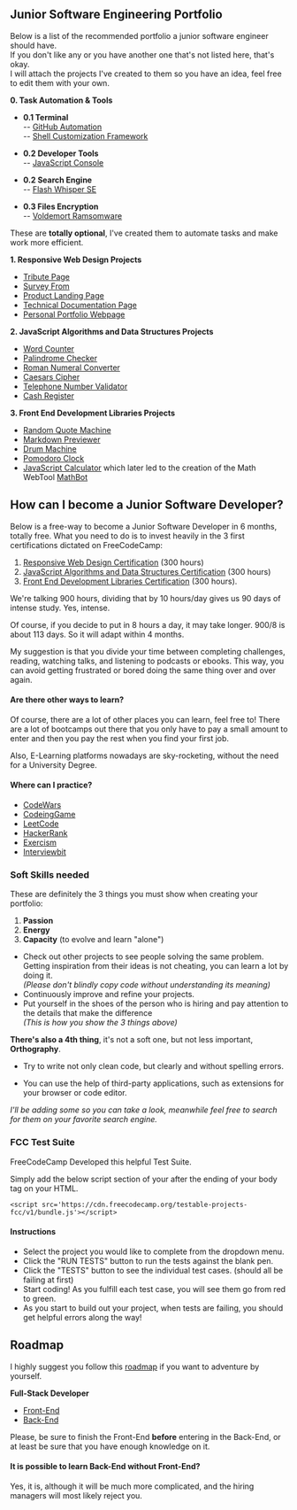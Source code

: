 

## Junior Software Engineering Portfolio

Below is a list of the recommended portfolio a junior software engineer should have.<br>
If you don't like any or you have another one that's not listed here, that's okay.<br>
I will attach the projects I've created to them so you have an idea, feel free to edit them with your own.

**0.  Task Automation & Tools**

- **0.1  Terminal**<br>
-- [GitHub Automation](https://github.com/yonasuriv/GitHubAvtomata)<br>
-- [Shell Customization Framework](https://github.com/yonasuriv/SigmaPowerShell)

- **0.2  Developer Tools**<br>
-- [JavaScript Console](https://github.com/yonasuriv/JavaScriptConsole)

- **0.2  Search Engine**<br>
-- [Flash Whisper SE](https://github.com/yonasuriv/FlashWhisperSearchEngine)

- **0.3  Files Encryption**<br>
-- [Voldemort Ramsomware](https://github.com/yonasuriv/Voldemort)

These are **totally optional**, I've created them to automate tasks and make work more efficient.

**1.  Responsive Web Design Projects**

-   [Tribute Page](https://github.com/yonasuriv/portfolio/tree/main/Responsive%20Web%20Design/Tribute%20Page)
-   [Survey From](https://github.com/yonasuriv/portfolio/tree/main/Responsive%20Web%20Design/Survey%20Form)
-   [Product Landing Page](https://github.com/yonasuriv/portfolio/tree/main/Responsive%20Web%20Design/Product%20Landing%20Page)
-   [Technical Documentation Page](https://github.com/yonasuriv/portfolio/tree/main/Responsive%20Web%20Design/Technical%20Documentation%20Page)
-   [Personal Portfolio Webpage](https://github.com/yonasuriv/portfolio/tree/main/Responsive%20Web%20Design/Personal%20Portoflio)

**2. JavaScript Algorithms and Data Structures Projects**

-   [Word Counter](https://github.com/yonasuriv/portfolio/tree/main/JavaScript%20Algorithms%20and%20Data%20Structures/Word%20Counter)
-   [Palindrome Checker](https://github.com/yonasuriv/portfolio/tree/main/JavaScript%20Algorithms%20and%20Data%20Structures/Palindrome%20Checker)
-   [Roman Numeral Converter](https://github.com/yonasuriv/portfolio/tree/main/JavaScript%20Algorithms%20and%20Data%20Structures/Roman%20Numeral%20Converter)
-   [Caesars Cipher](https://github.com/yonasuriv/portfolio/tree/main/JavaScript%20Algorithms%20and%20Data%20Structures/Caesars%20Cipher)
-   [Telephone Number Validator](https://github.com/yonasuriv/portfolio/tree/main/JavaScript%20Algorithms%20and%20Data%20Structures/Telephone%20Number%20Validator)
-   [Cash Register](https://github.com/yonasuriv/portfolio/tree/main/JavaScript%20Algorithms%20and%20Data%20Structures/Cash%20Register)

**3. Front End Development Libraries Projects**

-   [Random Quote Machine](https://github.com/yonasuriv/portfolio/tree/main/Front-End%20Development%20Libraries/Random%20Quote%20Machine)
-   [Markdown Previewer](https://github.com/yonasuriv/portfolio/tree/main/Front-End%20Development%20Libraries/Markdown%20Previewer)
-   [Drum Machine](https://github.com/yonasuriv/portfolio/tree/main/Front-End%20Development%20Libraries/Drum%20Machine)
-   [Pomodoro Clock](https://github.com/yonasuriv/portfolio/tree/main/Front-End%20Development%20Libraries/Pomodoro%20Clock)
-   [JavaScript Calculator](https://github.com/yonasuriv/portfolio/tree/main/Front-End%20Development%20Libraries/JavaScript%20Calculator) which later led to the creation of the Math WebTool [MathBot](https://github.com/yonasuriv/portfolio/tree/main/Front-End%20Development%20Libraries/JavaScript%20Calculator/MathBot)

## How can I become a Junior Software Developer?

Below is a free-way to become a Junior Software Developer in 6 months, totally free.
What you need to do is to invest heavily in the 3 first certifications dictated on FreeCodeCamp:

1.  [Responsive Web Design Certification](https://www.freecodecamp.org/learn/2022/responsive-web-design)  (300 hours)
2.  [JavaScript Algorithms and Data Structures Certification](https://www.freecodecamp.org/learn/javascript-algorithms-and-data-structures/)  (300 hours)
3.  [Front End Development Libraries Certification](https://www.freecodecamp.org/learn/front-end-development-libraries/)  (300 hours).

We're talking 900 hours, dividing that by 10 hours/day gives us 90 days of intense study. Yes, intense. 

Of course, if you decide to put in 8 hours a day, it may take longer. 900/8 is about 113 days. So it will adapt within 4 months. 

My suggestion is that you divide your time between completing challenges, reading, watching talks, and listening to podcasts or ebooks. This way, you can avoid getting frustrated or bored doing the same thing over and over again.

#### Are there other ways to learn?
Of course, there are a lot of other places you can learn, feel free to!
There are a lot of bootcamps out there that you only have to pay a small amount to enter and then you pay the rest when you find your first job.

Also, E-Learning platforms nowadays are sky-rocketing, without the need for a University Degree.

#### Where can I practice?
-   [CodeWars](https://www.codewars.com/?language=javascript)
-   [CodeingGame](https://www.codingame.com/)
-   [LeetCode](https://leetcode.com/)
-   [HackerRank](https://www.hackerrank.com/)
-   [Exercism](https://exercism.org/tracks/javascript)
-   [Interviewbit](https://www.interviewbit.com/courses/fast-track-js/)

### Soft Skills needed
These are definitely the 3 things you must show when creating your portfolio:

1.  **Passion**
2.  **Energy**
3.  **Capacity** (to evolve and learn "alone")

- Check out other projects to see people solving the same problem. <br>
    Getting inspiration from their ideas is not cheating, you can learn a lot by doing it.<br>
    *(Please don't blindly copy code without understanding its meaning)*<br>
- Continuously improve and refine your projects.<br>
- Put yourself in the shoes of the person who is hiring and pay attention to the details that make the difference <br>
    *(This is how you show the 3 things above)*

**There's also a 4th thing**, it's not a soft one, but not less important, **Orthography**.

- Try to write not only clean code, but clearly and without spelling errors.

- You can use the help of third-party applications, such as extensions for your browser or code editor.

*I'll be adding some so you can take a look, meanwhile feel free to search for them on your favorite search engine.*

### FCC Test Suite
FreeCodeCamp Developed this helpful Test Suite.

Simply add the below script section of your after the ending of your body tag on your HTML.

    <script src='https://cdn.freecodecamp.org/testable-projects-fcc/v1/bundle.js'></script>

#### Instructions 
  - Select the project you would  like to complete from the dropdown menu.
  - Click the "RUN TESTS" button to run the tests against the blank pen.
  - Click the "TESTS" button to see the individual test cases. (should all be failing at first)
  - Start coding! As you fulfill each test case, you will see them go from red to green.
  - As you start to build out your project, when tests are failing, you should get helpful errors along the way!

## Roadmap

I highly suggest you follow this [roadmap](https://roadmap.sh/) if you want to adventure by yourself.

**Full-Stack Developer**
-   [Front-End](https://roadmap.sh/frontend)
-   [Back-End](https://roadmap.sh/backend)


Please, be sure to finish the Front-End **before** entering in the Back-End, or at least be sure that you have enough knowledge on it. 

#### It is possible to learn Back-End without Front-End?

Yes, it is, although it will be much more complicated, and the hiring managers will most likely reject you.



